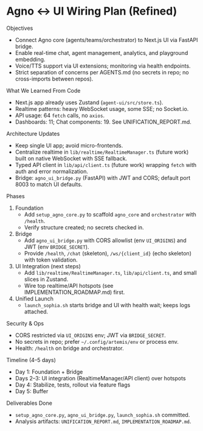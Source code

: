 # Agno ↔ UI Wiring Plan (Refined)

Objectives
- Connect Agno core (agents/teams/orchestrator) to Next.js UI via FastAPI bridge.
- Enable real-time chat, agent management, analytics, and playground embedding.
- Voice/TTS support via UI extensions; monitoring via health endpoints.
- Strict separation of concerns per AGENTS.md (no secrets in repo; no cross-imports between repos).

What We Learned From Code
- Next.js app already uses Zustand (`agent-ui/src/store.ts`).
- Realtime patterns: heavy WebSocket usage, some SSE; no Socket.io.
- API usage: 64 `fetch` calls, no `axios`.
- Dashboards: 11; Chat components: 19. See UNIFICATION_REPORT.md.

Architecture Updates
- Keep single UI app; avoid micro-frontends.
- Centralize realtime in `lib/realtime/RealtimeManager.ts` (future work) built on native WebSocket with SSE fallback.
- Typed API client in `lib/api/client.ts` (future work) wrapping `fetch` with auth and error normalization.
- Bridge: `agno_ui_bridge.py` (FastAPI) with JWT and CORS; default port 8003 to match UI defaults.

Phases
1) Foundation
   - Add `setup_agno_core.py` to scaffold `agno_core` and `orchestrator` with `/health`.
   - Verify structure created; no secrets checked in.
2) Bridge
   - Add `agno_ui_bridge.py` with CORS allowlist (env `UI_ORIGINS`) and JWT (env `BRIDGE_SECRET`).
   - Provide `/health`, `/chat` (skeleton), `/ws/{client_id}` (echo skeleton) with token validation.
3) UI Integration (next steps)
   - Add `lib/realtime/RealtimeManager.ts`, `lib/api/client.ts`, and small slices in Zustand.
   - Wire top realtime/API hotspots (see IMPLEMENTATION_ROADMAP.md) first.
4) Unified Launch
   - `launch_sophia.sh` starts bridge and UI with health wait; keeps logs attached.

Security & Ops
- CORS restricted via `UI_ORIGINS` env; JWT via `BRIDGE_SECRET`.
- No secrets in repo; prefer `~/.config/artemis/env` or process env.
- Health: `/health` on bridge and orchestrator.

Timeline (4–5 days)
- Day 1: Foundation + Bridge
- Days 2–3: UI integration (RealtimeManager/API client) over hotspots
- Day 4: Stabilize, tests, rollout via feature flags
- Day 5: Buffer

Deliverables Done
- `setup_agno_core.py`, `agno_ui_bridge.py`, `launch_sophia.sh` committed.
- Analysis artifacts: `UNIFICATION_REPORT.md`, `IMPLEMENTATION_ROADMAP.md`.

